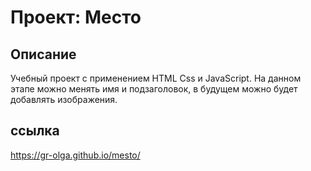 # Проект: Место

## Описание

Учебный проект с применением HTML Css и JavaScript. На данном этапе можно менять имя и подзаголовок, в будущем можно
будет добавлять изображения.

## ссылкa

https://gr-olga.github.io/mesto/

